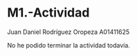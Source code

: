 # M1.-Actividad

Juan Daniel Rodríguez Oropeza A01411625


No he podido terminar la actividad todavía.